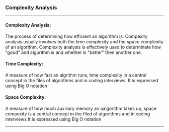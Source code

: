 ### Complexity Analysis
________________________________________________________________________________________________________________________________________________________________________________________________________________________

#### Complexity Analysis:
The process of determining how efficient an algorithm is. Compexity analysis usually involves both the time complexity and the space complexity of an algorithm.
Complexity analysis is effectively used to determinate how "good" and algorithm is and whether is "better" then another one.

#### Time Complexity:
A measure of how fast an algrithm runs, time complexity in a central concept in the files of algorithms and in coding interviews.
It is expressed using Big O notation

#### Space Complexity:
A measure of how much auxiliary memory an aalgorithm takes up, space compexity is a central concept in the filed of algorithms and in coding interviews
It is expressed using Big O notation

________________________________________________________________________________________________________________________________________________________________________________________________________________________________
